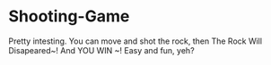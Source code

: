 # Shooting-Game
Pretty intesting. You can move and shot the rock, then The Rock Will Disapeared~!
And YOU WIN ~!
Easy and fun, yeh?
